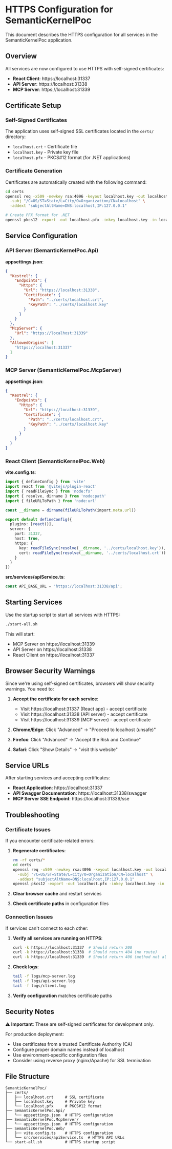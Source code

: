 # HTTPS Configuration for SemanticKernelPoc

This document describes the HTTPS configuration for all services in the SemanticKernelPoc application.

## Overview

All services are now configured to use HTTPS with self-signed certificates:

- **React Client**: https://localhost:31337
- **API Server**: https://localhost:31338  
- **MCP Server**: https://localhost:31339

## Certificate Setup

### Self-Signed Certificates

The application uses self-signed SSL certificates located in the `certs/` directory:

- `localhost.crt` - Certificate file
- `localhost.key` - Private key file
- `localhost.pfx` - PKCS#12 format (for .NET applications)

### Certificate Generation

Certificates are automatically created with the following command:

```bash
cd certs
openssl req -x509 -newkey rsa:4096 -keyout localhost.key -out localhost.crt -days 365 -nodes \
  -subj "/C=US/ST=State/L=City/O=Organization/CN=localhost" \
  -addext "subjectAltName=DNS:localhost,IP:127.0.0.1"

# Create PFX format for .NET
openssl pkcs12 -export -out localhost.pfx -inkey localhost.key -in localhost.crt -passout pass:
```

## Service Configuration

### API Server (SemanticKernelPoc.Api)

**appsettings.json**:
```json
{
  "Kestrel": {
    "Endpoints": {
      "Https": {
        "Url": "https://localhost:31338",
        "Certificate": {
          "Path": "../certs/localhost.crt",
          "KeyPath": "../certs/localhost.key"
        }
      }
    }
  },
  "McpServer": {
    "Url": "https://localhost:31339"
  },
  "AllowedOrigins": [
    "https://localhost:31337"
  ]
}
```

### MCP Server (SemanticKernelPoc.McpServer)

**appsettings.json**:
```json
{
  "Kestrel": {
    "Endpoints": {
      "Https": {
        "Url": "https://localhost:31339",
        "Certificate": {
          "Path": "../certs/localhost.crt",
          "KeyPath": "../certs/localhost.key"
        }
      }
    }
  }
}
```

### React Client (SemanticKernelPoc.Web)

**vite.config.ts**:
```typescript
import { defineConfig } from 'vite'
import react from '@vitejs/plugin-react'
import { readFileSync } from 'node:fs'
import { resolve, dirname } from 'node:path'
import { fileURLToPath } from 'node:url'

const __dirname = dirname(fileURLToPath(import.meta.url))

export default defineConfig({
  plugins: [react()],
  server: {
    port: 31337,
    host: true,
    https: {
      key: readFileSync(resolve(__dirname, '../certs/localhost.key')),
      cert: readFileSync(resolve(__dirname, '../certs/localhost.crt'))
    }
  }
})
```

**src/services/apiService.ts**:
```typescript
const API_BASE_URL = 'https://localhost:31338/api';
```

## Starting Services

Use the startup script to start all services with HTTPS:

```bash
./start-all.sh
```

This will start:
- MCP Server on https://localhost:31339
- API Server on https://localhost:31338
- React Client on https://localhost:31337

## Browser Security Warnings

Since we're using self-signed certificates, browsers will show security warnings. You need to:

1. **Accept the certificate for each service**:
   - Visit https://localhost:31337 (React app) - accept certificate
   - Visit https://localhost:31338 (API server) - accept certificate  
   - Visit https://localhost:31339 (MCP server) - accept certificate

2. **Chrome/Edge**: Click "Advanced" → "Proceed to localhost (unsafe)"
3. **Firefox**: Click "Advanced" → "Accept the Risk and Continue"
4. **Safari**: Click "Show Details" → "visit this website"

## Service URLs

After starting services and accepting certificates:

- **React Application**: https://localhost:31337
- **API Swagger Documentation**: https://localhost:31338/swagger
- **MCP Server SSE Endpoint**: https://localhost:31339/sse

## Troubleshooting

### Certificate Issues

If you encounter certificate-related errors:

1. **Regenerate certificates**:
   ```bash
   rm -rf certs/*
   cd certs
   openssl req -x509 -newkey rsa:4096 -keyout localhost.key -out localhost.crt -days 365 -nodes \
     -subj "/C=US/ST=State/L=City/O=Organization/CN=localhost" \
     -addext "subjectAltName=DNS:localhost,IP:127.0.0.1"
   openssl pkcs12 -export -out localhost.pfx -inkey localhost.key -in localhost.crt -passout pass:
   ```

2. **Clear browser cache** and restart services

3. **Check certificate paths** in configuration files

### Connection Issues

If services can't connect to each other:

1. **Verify all services are running on HTTPS**:
   ```bash
   curl -k https://localhost:31337  # Should return 200
   curl -k https://localhost:31338  # Should return 404 (no route)
   curl -k https://localhost:31339  # Should return 406 (method not allowed)
   ```

2. **Check logs**:
   ```bash
   tail -f logs/mcp-server.log
   tail -f logs/api-server.log
   tail -f logs/client.log
   ```

3. **Verify configuration** matches certificate paths

## Security Notes

⚠️ **Important**: These are self-signed certificates for development only. 

For production deployment:
- Use certificates from a trusted Certificate Authority (CA)
- Configure proper domain names instead of localhost
- Use environment-specific configuration files
- Consider using reverse proxy (nginx/Apache) for SSL termination

## File Structure

```
SemanticKernelPoc/
├── certs/
│   ├── localhost.crt     # SSL certificate
│   ├── localhost.key     # Private key
│   └── localhost.pfx     # PKCS#12 format
├── SemanticKernelPoc.Api/
│   └── appsettings.json  # HTTPS configuration
├── SemanticKernelPoc.McpServer/
│   └── appsettings.json  # HTTPS configuration
├── SemanticKernelPoc.Web/
│   ├── vite.config.ts    # HTTPS configuration
│   └── src/services/apiService.ts  # HTTPS API URLs
└── start-all.sh          # HTTPS startup script
``` 